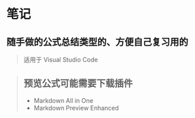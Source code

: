 笔记
====
## 随手做的公式总结类型的、方便自己复习用的

> 适用于 Visual Studio Code

> ## 预览公式可能需要下载插件  
> * Markdown All in One
> * Markdown Preview Enhanced
